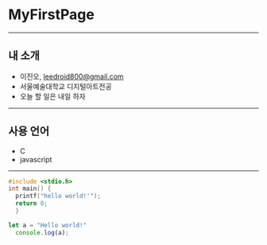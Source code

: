 # MyFirstPage
***

## 내 소개
 * 이진오, <leedroid800@gmail.com>
 * 서울예술대학교 디지털아트전공
 * 오늘 할 일은 내일 하자
***

## 사용 언어
* C
* javascript
***

```C
#include <stdio.h>
int main() {
  printf("hello world!'");
  return 0;
  }
```

```JavaScript
let a = "Hello world!"
  console.log(a);
```
